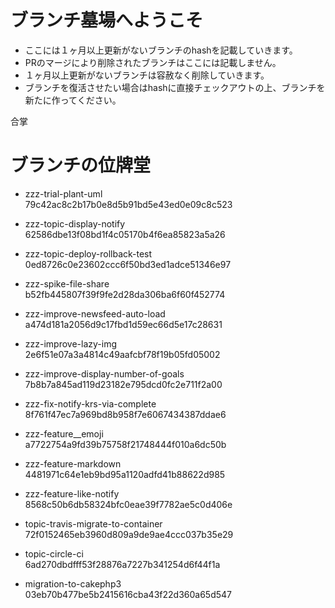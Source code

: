 # ブランチ墓場へようこそ
- ここには１ヶ月以上更新がないブランチのhashを記載していきます。
- PRのマージにより削除されたブランチはここには記載しません。
- １ヶ月以上更新がないブランチは容赦なく削除していきます。
- ブランチを復活させたい場合はhashに直接チェックアウトの上、ブランチを新たに作ってください。

合掌

# ブランチの位牌堂
- zzz-trial-plant-uml  
  79c42ac8c2b17b0e8d5b91bd5e43ed0e09c8c523

- zzz-topic-display-notify  
  62586dbe13f08bd1f4c05170b4f6ea85823a5a26

- zzz-topic-deploy-rollback-test  
  0ed8726c0e23602ccc6f50bd3ed1adce51346e97

- zzz-spike-file-share  
  b52fb445807f39f9fe2d28da306ba6f60f452774

- zzz-improve-newsfeed-auto-load  
  a474d181a2056d9c17fbd1d59ec66d5e17c28631

- zzz-improve-lazy-img  
  2e6f51e07a3a4814c49aafcbf78f19b05fd05002

- zzz-improve-display-number-of-goals  
  7b8b7a845ad119d23182e795dcd0fc2e711f2a00

- zzz-fix-notify-krs-via-complete  
  8f761f47ec7a969bd8b958f7e6067434387ddae6

- zzz-feature__emoji  
  a7722754a9fd39b75758f21748444f010a6dc50b

- zzz-feature-markdown  
  4481971c64e1eb9bd95a1120adfd41b88622d985

- zzz-feature-like-notify  
  8568c50b6db58324bfc0eae39f7782ae5c0d406e

- topic-travis-migrate-to-container  
  72f0152465eb3960d809a9de9ae4ccc037b35e29

- topic-circle-ci  
  6ad270dbdfff53f28876a7227b341254d6f44f1a

- migration-to-cakephp3  
  03eb70b477be5b2415616cba43f22d360a65d547
